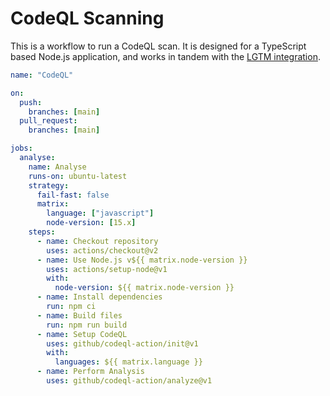 # CodeQL Scanning

This is a workflow to run a CodeQL scan. It is designed for a TypeScript based Node.js application, and works in tandem with the [LGTM integration](https://lgtm.com).

```yaml
name: "CodeQL"

on:
  push:
    branches: [main]
  pull_request:
    branches: [main]

jobs:
  analyse:
    name: Analyse
    runs-on: ubuntu-latest
    strategy:
      fail-fast: false
      matrix:
        language: ["javascript"]
        node-version: [15.x]
    steps:
      - name: Checkout repository
        uses: actions/checkout@v2
      - name: Use Node.js v${{ matrix.node-version }}
        uses: actions/setup-node@v1
        with:
          node-version: ${{ matrix.node-version }}
      - name: Install dependencies
        run: npm ci
      - name: Build files
        run: npm run build
      - name: Setup CodeQL
        uses: github/codeql-action/init@v1
        with:
          languages: ${{ matrix.language }}
      - name: Perform Analysis
        uses: github/codeql-action/analyze@v1
```
